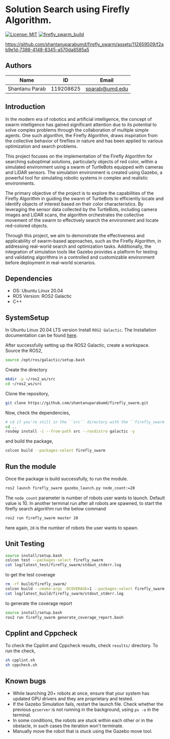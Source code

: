 
# Solution Search using Firefly Algorithm.

[![License: MIT](https://img.shields.io/badge/License-MIT-blue.svg)](https://opensource.org/licenses/MIT) 
[![firefly_swarm_build](https://github.com/shantanuparabumd/firefly_swarm/actions/workflows/main.yml/badge.svg)](https://github.com/shantanuparabumd/firefly_swarm/actions/workflows/main.yml)


https://github.com/shantanuparabumd/firefly_swarm/assets/112659509/f2ab9e1d-7388-4148-8345-a570da8585a5


## Authors

|Name|ID|Email|
|:---:|:---:|:---:|
|Shantanu Parab|119208625|sparab@umd.edu|


## Introduction

 In the modern era of robotics and artificial intelligence, the concept of swarm intelligence has gained significant attention due to its potential to solve complex problems through the collaboration of multiple simple agents. One such algorithm, the Firefly Algorithm, draws inspiration from the collective behavior of fireflies in nature and has been applied to various optimization and search problems.

This project focuses on the implementation of the Firefly Algorithm for searching suboptimal solutions, particularly objects of red color, within a simulated environment using a swarm of TurtleBots equipped with cameras and LiDAR sensors. The simulation environment is created using Gazebo, a powerful tool for simulating robotic systems in complex and realistic environments.

The primary objective of the project is to explore the capabilities of the Firefly Algorithm in guiding the swarm of TurtleBots to efficiently locate and identify objects of interest based on their color characteristics. By leveraging the sensor data collected by the TurtleBots, including camera images and LiDAR scans, the algorithm orchestrates the collective movement of the swarm to effectively search the environment and locate red-colored objects.

Through this project, we aim to demonstrate the effectiveness and applicability of swarm-based approaches, such as the Firefly Algorithm, in addressing real-world search and optimization tasks. Additionally, the integration of simulation tools like Gazebo provides a platform for testing and validating algorithms in a controlled and customizable environment before deployment in real-world scenarios.

## Dependencies

- OS: Ubuntu Linux 20.04
- ROS Version: ROS2 Galactic
- C++



## SystemSetup

In Ubuntu Linux 20.04 LTS version Install ```ROS2 Galactic```. The Installation documentation can be found [here](https://docs.ros.org/en/galactic/Installation/Ubuntu-Install-Debians.html).

After successfully setting up the ROS2 Galactic, create a workspace.
Source the ROS2,

```sh
source /opt/ros/galactic/setup.bash
```

Create the directory

```sh
mkdir -p ~/ros2_ws/src
cd ~/ros2_ws/src
```

Clone the repository,

```sh
git clone https://github.com/shantanuparabumd/firefly_swarm.git
```

Now, check the dependencies,

```sh
# cd if you're still in the ``src`` directory with the ``firefly_swarm`` clone
cd ..
rosdep install -i --from-path src --rosdistro galactic -y
```

and build the package,

```sh
colcon build --packages-select firefly_swarm
```

## Run the module

Once the package is build successfully, to run the module.

```sh
ros2 launch firefly_swarm gazebo_launch.py node_count:=20
```

The ```node_count``` parameter is number of robots user wants to launch. Default value is 10.
In another terminal run after all robots are spawned, to start the firefly search algorithm run the below command

```sh
ros2 run firefly_swarm master 20
```

here again, ```20``` is the number of robots the user wants to spawn.

## Unit Testing

```sh
source install/setup.bash
colcon test --packages-select firefly_swarm
cat log/latest_test/firefly_swarm/stdout_stderr.log
```

to get the test coverage

```sh
rm -rf build/firefly_swarm/
colcon build --cmake-args -DCOVERAGE=1 --packages-select firefly_swarm
cat log/latest_build/firefly_swarm/stdout_stderr.log
```

to generate the coverage report

```sh
source install/setup.bash
ros2 run firefly_swarm generate_coverage_report.bash
```

## Cpplint and Cppcheck

To check the Cpplint and Cppcheck results, check ```results/``` directory. To run the check,

```sh
sh cpplint.sh
sh cppcheck.sh
```

## Known bugs

- While launching 20+ robots at once, ensure that your system has updated GPU drivers and they are proprietary and tested.
- If the Gazebo Simulation fails, restart the launch file. Check whether the previous  ```gzserver``` is not running in the background, using ```ps -a``` in the terminal.
- In some conditions, the robots are stuck within each other or in the obstacle, in such cases the iteration won't terminate.
- Manually move the robot that is stuck using the Gazebo move tool.




